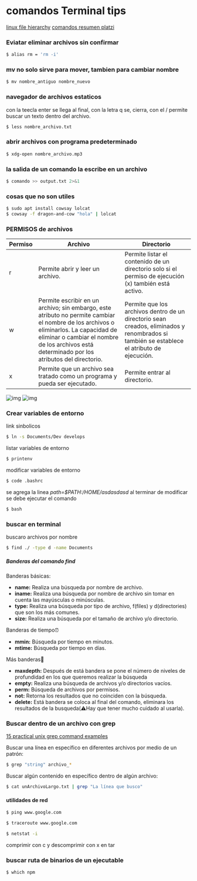 # comandos Terminal tips

[linux file hierarchy](https://www.geeksforgeeks.org/linux-file-hierarchy-structure/)
[comandos resumen platzi](https://static.platzi.com/media/public/uploads/command-line-cheat-sheet_f2552bde-3bb0-4b1c-a1a7-dbd40095fa4f.pdf)

### Eviatar eliminar archivos sin confirmar
```bash
$ alias rm = 'rm -i'
```

### mv no solo sirve para mover, tambien para cambiar nombre
```bash
$ mv nombre_antiguo nombre_nuevo
```
### navegador de archivos estaticos
con la teecla enter se llega al final, con la letra q se, cierra, con el / permite buscar un texto dentro del archivo. 
```bash
$ less nombre_archivo.txt
```
### abrir archivos con programa predeterminado
```bash
$ xdg-open nombre_archivo.mp3
```
### la salida de un comando la escribe en un archivo
```bash
$ comando >> output.txt 2>&1
```
### cosas que no son utiles

```bash
$ sudo apt install cowsay lolcat
$ cowsay -f dragon-and-cow "hola" | lolcat
```

### PERMISOS de archivos
| Permiso | Archivo                                                                                                                                                                                                                                | Directorio                                                                                                                                |
|---------|----------------------------------------------------------------------------------------------------------------------------------------------------------------------------------------------------------------------------------------|-------------------------------------------------------------------------------------------------------------------------------------------|
| r       | Permite abrir y leer un archivo.                                                                                                                                                                                                       | Permite listar el contenido de un directorio solo si el permiso de ejecución (x) también está activo.                                     |
| w       | Permite escribir en un archivo; sin embargo, este atributo no permite cambiar el nombre de los archivos o eliminarlos. La capacidad de eliminar o cambiar el nombre de los archivos está determinado por los atributos del directorio. | Permite que los archivos dentro de un directorio sean creados, eliminados y renombrados si también se establece el atributo de ejecución. |
| x       | Permite que un archivo sea tratado como un  programa y pueda ser ejecutado.                                                                                                                                                            | Permite entrar al directorio.                                                                                                             |

![img](https://static.platzi.com/media/user_upload/1-0e5c063a-3fba-42a8-84cc-a2bf6687206b.jpg)
![img](https://xunilinux.files.wordpress.com/2016/02/3.jpg)

### Crear variables de entorno
link sinbolicos
```bash
$ ln -s Documents/Dev develops
```

listar variables de entorno
```bash
$ printenv
```
modificar variables de entorno
```bash
$ code .bashrc
```
se agrega la linea *path=$PATH:/HOME/asdasdasd*
al terminar de modificar se debe ejecutar el comando

```bash
$ bash
```

### buscar en terminal
buscaro archivos por nombre

```bash
$ find ./ -type d -name Documents
```
##### Banderas del comando find
Banderas básicas:

- **name:** Realiza una búsqueda por nombre de archivo.
- **iname:** Realiza una búsqueda por nombre de archivo sin tomar en cuenta las mayúsculas o minúsculas.
- **type:** Realiza una búsqueda por tipo de archivo, f(files) y d(directories) que son los más comunes.
- **size:** Realiza una búsqueda por el tamaño de archivo y/o directorio.

Banderas de tiempo⏰

- **mmin:** Búsqueda por tiempo en minutos.
- **mtime:** Búsqueda por tiempo en días.
  
Más banderas👀

- **maxdepth:** Después de está bandera se pone el número de niveles de profundidad en los que queremos realizar la búsqueda
- **empty:** Realiza una búsqueda de archivos y/o directorios vacíos.
- **perm:** Búsqueda de archivos por permisos.
- **not:** Retorna los resultados que no coinciden con la búsqueda.
- **delete:** Está bandera se coloca al final del comando, eliminara los resultados de la busqueda(⚠️Hay que tener mucho cuidado al usarla).


### Buscar dentro de un archivo con grep

[15 practical unix grep command examples](https://www.thegeekstuff.com/2009/03/15-practical-unix-grep-command-examples/)

Buscar una línea en específico en diferentes archivos por medio de un patrón:
```bash
$ grep "string" archivo_*
```
Buscar algún contenido en específico dentro de algún archivo:
```bash
$ cat unArchivoLargo.txt | grep "La línea que busco"
```
#### utilidades de red

```bash
$ ping www.google.com
```
```bash
$ traceroute www.google.com
```
```bash
$ netstat -i 
```

comprimir con c y descomprimir con x en tar

### buscar ruta de binarios de un ejecutable
```bash
$ which npm
```




